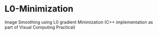 # L0-Minimization
Image Smoothing using L0 gradient Minimization (C++ implementation as part of Visual Computing Practical)
